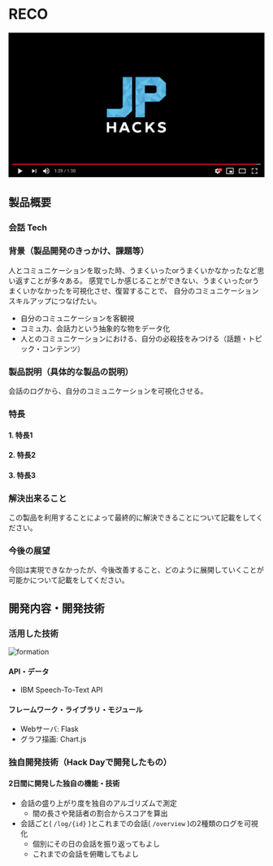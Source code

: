 # RECO

[![Product Name](image.png)](https://www.youtube.com/watch?v=G5rULR53uMk)

## 製品概要
### 会話 Tech

### 背景（製品開発のきっかけ、課題等）
人とコミュニケーションを取った時、うまくいったorうまくいかなかったなど思い返すことが多々ある。
感覚でしか感じることができない、うまくいったorうまくいかなかったを可視化させ、復習することで、
自分のコミュニケーションスキルアップにつなげたい。
- 自分のコミュニケーションを客観視
- コミュ力、会話力という抽象的な物をデータ化
- 人とのコミュニケーションにおける、自分の必殺技をみつける（話題・トピック・コンテンツ）

### 製品説明（具体的な製品の説明）
会話のログから、自分のコミュニケーションを可視化させる。

### 特長

#### 1. 特長1

#### 2. 特長2

#### 3. 特長3

### 解決出来ること
この製品を利用することによって最終的に解決できることについて記載をしてください。

### 今後の展望
今回は実現できなかったが、今後改善すること、どのように展開していくことが可能かについて記載をしてください。


## 開発内容・開発技術
### 活用した技術

![formation](https://user-images.githubusercontent.com/25533384/67153558-7cd2b000-f326-11e9-9fab-32432d1f158f.png)

#### API・データ
* IBM Speech-To-Text API

#### フレームワーク・ライブラリ・モジュール
* Webサーバ: Flask
* グラフ描画: Chart.js

### 独自開発技術（Hack Dayで開発したもの）
#### 2日間に開発した独自の機能・技術
* 会話の盛り上がり度を独自のアルゴリズムで測定
  * 間の長さや発話者の割合からスコアを算出
* 会話ごと( `/log/{id}` )とこれまでの会話( `/overview` )の2種類のログを可視化
  * 個別にその日の会話を振り返ってもよし
  * これまでの会話を俯瞰してもよし

